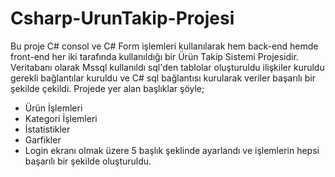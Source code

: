 # Csharp-UrunTakip-Projesi

Bu proje C# consol ve C# Form işlemleri kullanılarak hem back-end hemde front-end her iki tarafında kullanıldığı bir Ürün Takip Sistemi Projesidir. Veritabanı olarak Mssql kullanıldı sql'den tablolar oluşturuldu ilişkiler kuruldu gerekli bağlantılar kuruldu ve C# sql bağlantısı kurularak veriler başarılı bir şekilde çekildi.
Projede yer alan başlıklar şöyle;
- Ürün İşlemleri
- Kategori İşlemleri
- İstatistikler
- Garfikler
- Login ekranı
olmak üzere 5 başlık şeklinde ayarlandı ve işlemlerin hepsi başarılı bir şekilde oluşturuldu.
